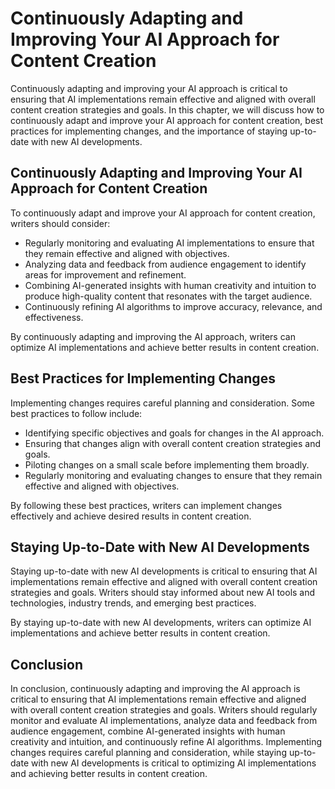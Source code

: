 Continuously Adapting and Improving Your AI Approach for Content Creation
=============================================================================================================================

Continuously adapting and improving your AI approach is critical to ensuring that AI implementations remain effective and aligned with overall content creation strategies and goals. In this chapter, we will discuss how to continuously adapt and improve your AI approach for content creation, best practices for implementing changes, and the importance of staying up-to-date with new AI developments.

Continuously Adapting and Improving Your AI Approach for Content Creation
-------------------------------------------------------------------------

To continuously adapt and improve your AI approach for content creation, writers should consider:

* Regularly monitoring and evaluating AI implementations to ensure that they remain effective and aligned with objectives.
* Analyzing data and feedback from audience engagement to identify areas for improvement and refinement.
* Combining AI-generated insights with human creativity and intuition to produce high-quality content that resonates with the target audience.
* Continuously refining AI algorithms to improve accuracy, relevance, and effectiveness.

By continuously adapting and improving the AI approach, writers can optimize AI implementations and achieve better results in content creation.

Best Practices for Implementing Changes
---------------------------------------

Implementing changes requires careful planning and consideration. Some best practices to follow include:

* Identifying specific objectives and goals for changes in the AI approach.
* Ensuring that changes align with overall content creation strategies and goals.
* Piloting changes on a small scale before implementing them broadly.
* Regularly monitoring and evaluating changes to ensure that they remain effective and aligned with objectives.

By following these best practices, writers can implement changes effectively and achieve desired results in content creation.

Staying Up-to-Date with New AI Developments
-------------------------------------------

Staying up-to-date with new AI developments is critical to ensuring that AI implementations remain effective and aligned with overall content creation strategies and goals. Writers should stay informed about new AI tools and technologies, industry trends, and emerging best practices.

By staying up-to-date with new AI developments, writers can optimize AI implementations and achieve better results in content creation.

Conclusion
----------

In conclusion, continuously adapting and improving the AI approach is critical to ensuring that AI implementations remain effective and aligned with overall content creation strategies and goals. Writers should regularly monitor and evaluate AI implementations, analyze data and feedback from audience engagement, combine AI-generated insights with human creativity and intuition, and continuously refine AI algorithms. Implementing changes requires careful planning and consideration, while staying up-to-date with new AI developments is critical to optimizing AI implementations and achieving better results in content creation.


